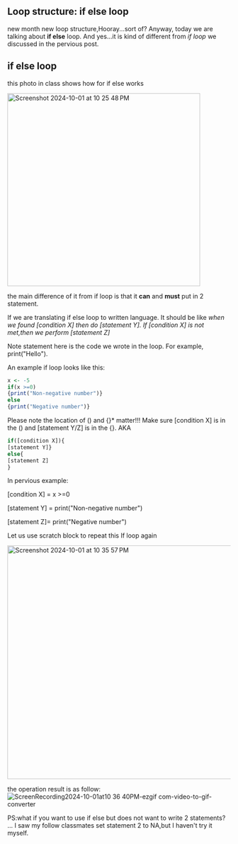 ## Loop structure: if else loop
new month new loop structure,Hooray...sort of? 
Anyway, today we are talking about **if else** loop. And yes...it is kind of different from *if loop* we discussed in the pervious post.

## if else loop 
this photo in class shows how for if else works

<img width="435" alt="Screenshot 2024-10-01 at 10 25 48 PM" src="https://github.com/user-attachments/assets/7fa3b3ca-e4cd-4808-aef0-69b71ffb482b">

the main difference of it from if loop is that it **can** and **must** put in 2 statement.

If we are translating if else loop to written language. It should be like *when we found [condition X] then do [statement Y]. If [condition X] is 
not met,then we perform [statement Z]*

Note statement here is the code we wrote in the loop. For example, print("Hello").

An example if loop looks like this:
```r
x <- -5
if(x >=0)
{print("Non-negative number")}
else
{print("Negative number")} 
```
Please note the location of () and {}* matter!!! Make sure [condition X] is in the () and [statement Y/Z] is in the {}. AKA
```r
if([condition X]){
[statement Y]}
else{
[statement Z]
}
```
In pervious example:

[condition X] = x >=0

[statement Y] = print("Non-negative number")

[statement Z]= print("Negative number")

Let us use scratch block to repeat this If loop again

<img width="527" alt="Screenshot 2024-10-01 at 10 35 57 PM" src="https://github.com/user-attachments/assets/eb541a96-077c-46b7-9f18-801737f2416f">

the operation result is as follow:
![ScreenRecording2024-10-01at10 36 40PM-ezgif com-video-to-gif-converter](https://github.com/user-attachments/assets/c7fde985-ee40-42ae-880e-264945f003ad)


PS:what if you want to use if else but does not want to write 2 statements? ... I saw my follow classmates set 
statement 2 to NA,but I haven't try it myself. 
